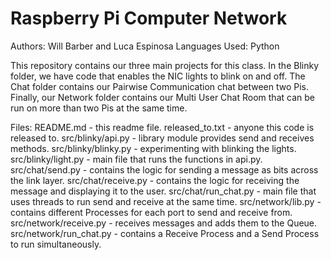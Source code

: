 # Raspberry Pi Computer Network

Authors: Will Barber and Luca Espinosa
Languages Used: Python

This repository contains our three main projects for this class. In the Blinky folder, we have code that enables the NIC lights to blink on and off. The Chat folder contains our Pairwise Communication chat between two Pis. Finally, our Network folder contains our Multi User Chat Room that can be run on more than two Pis at the same time.

Files:
README.md - this readme file.
released_to.txt - anyone this code is released to.
src/blinky/api.py - library module provides send and receives methods.
src/blinky/blinky.py - experimenting with blinking the lights.
src/blinky/light.py - main file that runs the functions in api.py.
src/chat/send.py - contains the logic for sending a message as bits across the link layer.
src/chat/receive.py - contains the logic for receiving the message and displaying it to the user.
src/chat/run_chat.py - main file that uses threads to run send and receive at the same time.
src/network/lib.py - contains different Processes for each port to send and receive from.
src/network/receive.py - receives messages and adds them to the Queue.
src/network/run_chat.py - contains a Receive Process and a Send Process to run simultaneously.
